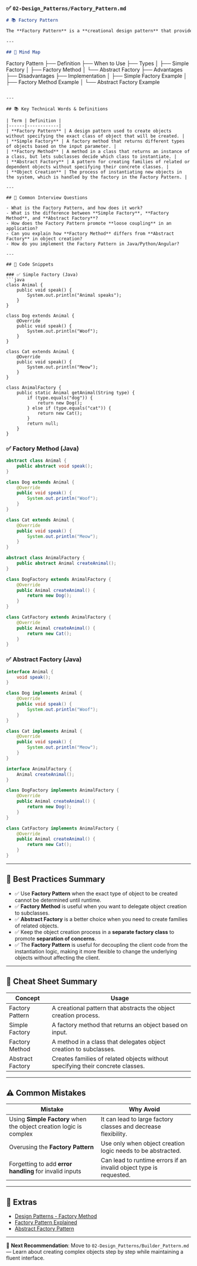 ### ✅ `02-Design_Patterns/Factory_Pattern.md`

```markdown
# 📚 Factory Pattern

The **Factory Pattern** is a **creational design pattern** that provides an interface for creating objects, but allows subclasses or client code to alter the type of objects that will be created. It decouples object creation from the client, making the system more flexible and scalable.

---

## 🧠 Mind Map

```
Factory Pattern
├── Definition
├── When to Use
├── Types
│   ├── Simple Factory
│   ├── Factory Method
│   └── Abstract Factory
├── Advantages
├── Disadvantages
├── Implementation
│   ├── Simple Factory Example
│   ├── Factory Method Example
│   └── Abstract Factory Example
```

---

## 📚 Key Technical Words & Definitions

| Term | Definition |
|------|------------|
| **Factory Pattern** | A design pattern used to create objects without specifying the exact class of object that will be created. |
| **Simple Factory** | A factory method that returns different types of objects based on the input parameter. |
| **Factory Method** | A method in a class that returns an instance of a class, but lets subclasses decide which class to instantiate. |
| **Abstract Factory** | A pattern for creating families of related or dependent objects without specifying their concrete classes. |
| **Object Creation** | The process of instantiating new objects in the system, which is handled by the factory in the Factory Pattern. |

---

## 🔎 Common Interview Questions

- What is the Factory Pattern, and how does it work?
- What is the difference between **Simple Factory**, **Factory Method**, and **Abstract Factory**?
- How does the Factory Pattern promote **loose coupling** in an application?
- Can you explain how **Factory Method** differs from **Abstract Factory** in object creation?
- How do you implement the Factory Pattern in Java/Python/Angular?

---

## 🧪 Code Snippets

### ✅ Simple Factory (Java)
```java
class Animal {
    public void speak() {
        System.out.println("Animal speaks");
    }
}

class Dog extends Animal {
    @Override
    public void speak() {
        System.out.println("Woof");
    }
}

class Cat extends Animal {
    @Override
    public void speak() {
        System.out.println("Meow");
    }
}

class AnimalFactory {
    public static Animal getAnimal(String type) {
        if (type.equals("dog")) {
            return new Dog();
        } else if (type.equals("cat")) {
            return new Cat();
        }
        return null;
    }
}
```

### ✅ Factory Method (Java)
```java
abstract class Animal {
    public abstract void speak();
}

class Dog extends Animal {
    @Override
    public void speak() {
        System.out.println("Woof");
    }
}

class Cat extends Animal {
    @Override
    public void speak() {
        System.out.println("Meow");
    }
}

abstract class AnimalFactory {
    public abstract Animal createAnimal();
}

class DogFactory extends AnimalFactory {
    @Override
    public Animal createAnimal() {
        return new Dog();
    }
}

class CatFactory extends AnimalFactory {
    @Override
    public Animal createAnimal() {
        return new Cat();
    }
}
```

### ✅ Abstract Factory (Java)
```java
interface Animal {
    void speak();
}

class Dog implements Animal {
    @Override
    public void speak() {
        System.out.println("Woof");
    }
}

class Cat implements Animal {
    @Override
    public void speak() {
        System.out.println("Meow");
    }
}

interface AnimalFactory {
    Animal createAnimal();
}

class DogFactory implements AnimalFactory {
    @Override
    public Animal createAnimal() {
        return new Dog();
    }
}

class CatFactory implements AnimalFactory {
    @Override
    public Animal createAnimal() {
        return new Cat();
    }
}
```

---

## 🎯 Best Practices Summary

- ✅ Use **Factory Pattern** when the exact type of object to be created cannot be determined until runtime.
- ✅ **Factory Method** is useful when you want to delegate object creation to subclasses.
- ✅ **Abstract Factory** is a better choice when you need to create families of related objects.
- ✅ Keep the object creation process in a **separate factory class** to promote **separation of concerns**.
- ✅ The **Factory Pattern** is useful for decoupling the client code from the instantiation logic, making it more flexible to change the underlying objects without affecting the client.

---

## 📘 Cheat Sheet Summary

| Concept | Usage |
|---------|-------|
| Factory Pattern | A creational pattern that abstracts the object creation process. |
| Simple Factory | A factory method that returns an object based on input. |
| Factory Method | A method in a class that delegates object creation to subclasses. |
| Abstract Factory | Creates families of related objects without specifying their concrete classes. |

---

## ⚠️ Common Mistakes

| Mistake | Why Avoid |
|---------|-----------|
| Using **Simple Factory** when the object creation logic is complex | It can lead to large factory classes and decrease flexibility. |
| Overusing the **Factory Pattern** | Use only when object creation logic needs to be abstracted. |
| Forgetting to add **error handling** for invalid inputs | Can lead to runtime errors if an invalid object type is requested. |

---

## 🔗 Extras

- [Design Patterns - Factory Method](https://refactoring.guru/design-patterns/factory-method)
- [Factory Pattern Explained](https://sourcemaking.com/design_patterns/factory_method)
- [Abstract Factory Pattern](https://refactoring.guru/design-patterns/abstract-factory)

---

📌 **Next Recommendation**: Move to `02-Design_Patterns/Builder_Pattern.md` — Learn about creating complex objects step by step while maintaining a fluent interface.

```
